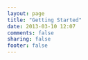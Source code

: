 ```yaml
---
layout: page
title: "Getting Started"
date: 2013-03-10 12:07
comments: false
sharing: false
footer: false
---
```

